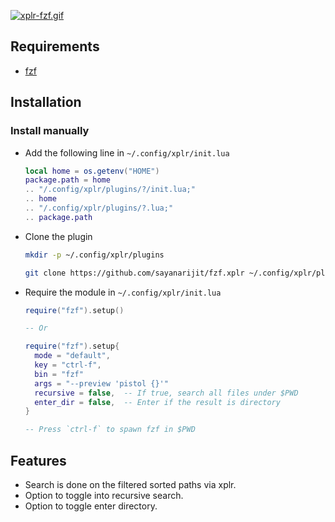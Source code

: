 [![xplr-fzf.gif](https://s4.gifyu.com/images/xplr-fzf.gif)](https://gifyu.com/image/rG21)

## Requirements

- [fzf](https://github.com/junegunn/fzf)

## Installation

### Install manually

- Add the following line in `~/.config/xplr/init.lua`

  ```lua
  local home = os.getenv("HOME")
  package.path = home
  .. "/.config/xplr/plugins/?/init.lua;"
  .. home
  .. "/.config/xplr/plugins/?.lua;"
  .. package.path
  ```

- Clone the plugin

  ```bash
  mkdir -p ~/.config/xplr/plugins

  git clone https://github.com/sayanarijit/fzf.xplr ~/.config/xplr/plugins/fzf
  ```

- Require the module in `~/.config/xplr/init.lua`

  ```lua
  require("fzf").setup()

  -- Or

  require("fzf").setup{
    mode = "default",
    key = "ctrl-f",
    bin = "fzf"
    args = "--preview 'pistol {}'"
    recursive = false,  -- If true, search all files under $PWD
    enter_dir = false,  -- Enter if the result is directory
  }

  -- Press `ctrl-f` to spawn fzf in $PWD
  ```

## Features

- Search is done on the filtered sorted paths via xplr.
- Option to toggle into recursive search.
- Option to toggle enter directory.
